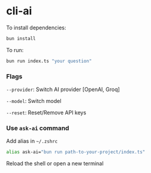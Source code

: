 # cli-ai

To install dependencies:

```bash
bun install
```

To run:

```bash
bun run index.ts "your question"
```

### Flags

`--provider`: Switch AI provider [OpenAI, Groq]

`--model`: Switch model

`--reset`: Reset/Remove API keys

### Use `ask-ai` command

Add alias in `~/.zshrc`

```bash
alias ask-ai="bun run path-to-your-project/index.ts"
```

Reload the shell or open a new terminal
